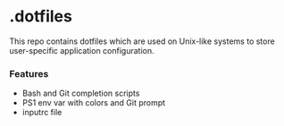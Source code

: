 # .dotfiles

This repo contains dotfiles which are used on Unix-like systems to store user-specific application configuration.

### Features
* Bash and Git completion scripts
* PS1 env var with colors and Git prompt
* inputrc file
